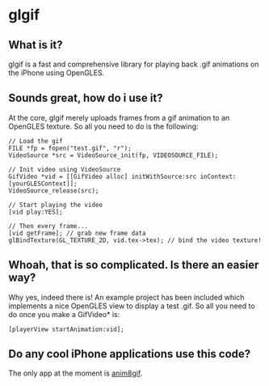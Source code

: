 # glgif

## What is it?

glgif is a fast and comprehensive library for playing back .gif animations on the iPhone using OpenGLES.

## Sounds great, how do i use it?

At the core, glgif merely uploads frames from a gif animation to an OpenGLES texture. So all you need to do is the following:

    // Load the gif
    FILE *fp = fopen("test.gif", "r");
    VideoSource *src = VideoSource_init(fp, VIDEOSOURCE_FILE);
    
    // Init video using VideoSource
    GifVideo *vid = [[GifVideo alloc] initWithSource:src inContext:[yourGLESContext]];
    VideoSource_release(src);
    
    // Start playing the video
    [vid play:YES];
    
    // Then every frame...
    [vid getFrame]; // grab new frame data
    glBindTexture(GL_TEXTURE_2D, vid.tex->tex); // bind the video texture!
    
## Whoah, that is so complicated. Is there an easier way?

Why yes, indeed there is! An example project has been included which implements a nice OpenGLES view to display a test .gif. So all you need to do once you make a GifVideo* is:

    [playerView startAnimation:vid]; 

## Do any cool iPhone applications use this code?

The only app at the moment is <a href="http://www.itunes.com/app/anim8gif">anim8gif</a>.
